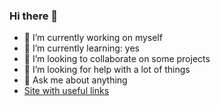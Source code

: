 ### Hi there 👋


- 🔭 I’m currently working on myself
- 🌱 I’m currently learning: yes
- 👯 I’m looking to collaborate on some projects
- 🤔 I’m looking for help with a lot of things
- 💬 Ask me about anything
- [Site with useful links](https://linasq.github.io/)
